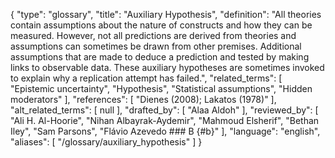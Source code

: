 {
    "type": "glossary",
    "title": "Auxiliary Hypothesis",
    "definition": "All theories contain assumptions about the nature of constructs and how they can be measured. However, not all predictions are derived from theories and assumptions can sometimes be drawn from other premises. Additional assumptions that are made to deduce a prediction and tested by making links to observable data. These auxiliary hypotheses are sometimes invoked to explain why a replication attempt has failed.",
    "related_terms": [
        "Epistemic uncertainty",
        "Hypothesis",
        "Statistical assumptions",
        "Hidden moderators"
    ],
    "references": [
        "Dienes (2008); Lakatos (1978)"
    ],
    "alt_related_terms": [
        null
    ],
    "drafted_by": [
        "Alaa Aldoh"
    ],
    "reviewed_by": [
        "Ali H. Al-Hoorie",
        "Nihan Albayrak-Aydemir",
        "Mahmoud Elsherif",
        "Bethan Iley",
        "Sam Parsons",
        "Flávio Azevedo  ### B {#b}"
    ],
    "language": "english",
    "aliases": [
        "/glossary/auxiliary_hypothesis"
    ]
}